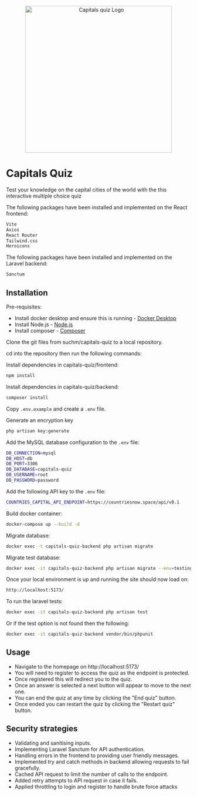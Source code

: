 <p align="center"><a href="https://michaelsuch.co.uk/wp-content/uploads/2025/02/cq-logo.png" target="_blank"><img src="https://michaelsuch.co.uk/wp-content/uploads/2025/02/cq-logo-black.png" width="400" alt="Capitals quiz Logo"></a></p>

# Capitals Quiz

Test your knowledge on the capital cities of the world with the this interactive multiple choice quiz

The following packages have been installed and implemented on the React frontend:

```bash
Vite
Axios
React Router
Tailwind.css
Heroicons
```
The following packages have been installed and implemented on the Laravel backend:

```bash
Sanctum
```

## Installation

Pre-requisites:

- Install docker desktop and ensure this is running - <a href="https://www.docker.com/products/docker-desktop/">Docker Desktop</a>
- Install Node.js - <a href="https://nodejs.org/en">Node.js</a>
- Install composer - <a href="https://getcomposer.org/download/">Composer</a>

Clone the git files from suchm/capitals-quiz to a local repository.

cd into the repository then run the following commands:

Install dependencies in capitals-quiz/frontend:

```bash
npm install
```

Install dependencies in capitals-quiz/backend:

```bash
composer install
```
Copy `.env.example` and create a `.env` file.

Generate an encryption key

```bash
php artisan key:generate
```
Add the MySQL database configuration to the `.env` file:

```bash
DB_CONNECTION=mysql
DB_HOST=db
DB_PORT=3306
DB_DATABASE=capitals-quiz
DB_USERNAME=root
DB_PASSWORD=password
```
Add the following API key to the `.env` file:

```bash
COUNTRIES_CAPITAL_API_ENDPOINT=https://countriesnow.space/api/v0.1
``` 

Build docker container:

```bash
docker-compose up --build -d
``` 
Migrate database:

```bash
docker exec -t capitals-quiz-backend php artisan migrate
```
Migrate test database:

```bash
docker exec -it capitals-quiz-backend php artisan migrate --env=testing
```

Once your local environment is up and running the site should now load on:

```bash
http://localhost:5173/
```
To run the laravel tests: 

```bash
docker exec -it capitals-quiz-backend php artisan test
```
Or if the test option is not found then the following:

```bash
docker exec -it capitals-quiz-backend vendor/bin/phpunit
```

## Usage

- Navigate to the homepage on http://localhost:5173/
- You will need to register to access the quiz as the endpoint is protected.
- Once registered this will redirect you to the quiz.
- Once an answer is selected a next button will appear to move to the next one.
- You can end the quiz at any time by clicking the "End quiz" button.
- Once ended you can restart the quiz by clicking the "Restart quiz" button.

## Security strategies

- Validating and sanitising inputs.
- Implementing Laravel Sanctum for API authentication.
- Handling errors in the frontend to providing user friendly messages.
- Implemented try and catch methods in backend allowing requests to fail gracefully.
- Cached API request to limit the number of calls to the endpoint.
- Added retry attempts to API request in case it fails.
- Applied throttling to login and register to handle brute force attacks


